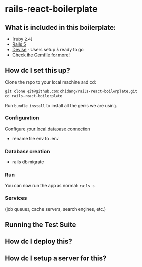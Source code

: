 # rails-react-boilerplate

## What is included in this boilerplate:
* [ruby 2.4]
* [Rails 5](https://github.com/rails/rails)
* [Devise](https://github.com/plataformatec/devise) - Users setup & ready to go
* [Check the Gemfile for more!](https://github.com/chidang/rails-react-boilerplate/blob/master/Gemfile)

## How do I set this up?
Clone the repo to your local machine and cd:

```html
git clone git@github.com:chidang/rails-react-boilerplate.git
cd rails-react-boilerplate
```
Run `bundle install` to install all the gems we are using.

### Configuration
[Configure your local database connection](#database_config)
* rename file env to .env
### Database creation
* rails db:migrate

### Run
You can now run the app as normal: `rails s`

### Services
(job queues, cache servers, search engines, etc.)

## Running the Test Suite


## How do I deploy this?


## How do I setup a server for this?
